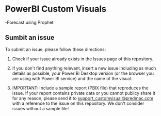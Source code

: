 # PowerBI Custom Visuals
-Forecast using Prophet
## Sumbit an issue

To submit an issue, please follow these directions:

1. Check if your issue already exists in the Issues page of this repository.

2. If you don't find anything relevant, insert a new issue including as much details as possible, your Power BI Desktop version (or the browser you are using with Power BI service) and the name of the visual.

3. IMPORTANT: Include a sample report (PBIX file) that reproduces the issue. If your report contains private data or you cannot publicy share it for any reason, please send it to support_customvisual@predmac.com with a reference to the issue on this repository. We don't consider issues without a sample file!
